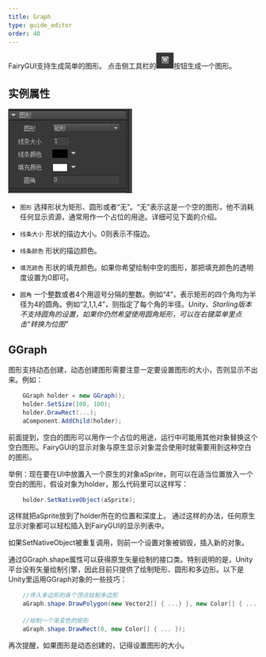 ```yaml
---
title: Graph
type: guide_editor
order: 40
---
```


FairyGUI支持生成简单的图形。 点击侧工具栏的![](../../images/20170728164112.png)按钮生成一个图形。

## 实例属性

![](../../images/20170728164159.png)

- `图形` 选择形状为矩形、圆形或者“无”。“无”表示这是一个空的图形，他不消耗任何显示资源，通常用作一个占位的用途。详细可见下面的介绍。

- `线条大小` 形状的描边大小。0则表示不描边。

- `线条颜色` 形状的描边颜色。

- `填充颜色` 形状的填充颜色。如果你希望绘制中空的图形，那把填充颜色的透明度设置为0即可。

- `圆角` 一个整数或者4个用逗号分隔的整数。例如“4”，表示矩形的四个角均为半径为4的圆角。例如“2,1,1,4”，则指定了每个角的半径。*Unity、Starling版本不支持圆角的设置，如果你仍然希望使用圆角矩形，可以在右键菜单里点击“转换为位图”*

## GGraph

图形支持动态创建，动态创建图形需要注意一定要设置图形的大小，否则显示不出来。例如：

```csharp
    GGraph holder = new GGraph();
    holder.SetSize(100, 100);
    holder.DrawRect(...);
    aComponent.AddChild(holder);
```

前面提到，空白的图形可以用作一个占位的用途，运行中可能用其他对象替换这个空白图形。FairyGUI的显示对象与原生显示对象混合使用时就需要用到这种空白的图形。

举例：现在要在UI中放置入一个原生的对象aSprite，则可以在适当位置放入一个空白的图形，假设对象为holder，那么代码里可以这样写：

```csharp
    holder.SetNativeObject(aSprite);
```

这样就把aSprite放到了holder所在的位置和深度上。 通过这样的办法，任何原生显示对象都可以轻松插入到FairyGUI的显示列表中。

如果SetNativeObject被重复调用，则前一个设置对象被销毁，插入新的对象。

通过GGraph.shape属性可以获得原生矢量绘制的接口类。特别说明的是，Unity平台没有矢量绘制引擎，因此目前只提供了绘制矩形、圆形和多边形。以下是Unity里运用GGraph对象的一些技巧：

```csharp
    //传入多边形的各个顶点绘制多边形
    aGraph.shape.DrawPolygon(new Vector2[] { ...} }, new Color[] { ... };

    //绘制一个渐变色的矩形
    aGraph.shape.DrawRect(0, new Color[] { ... });
```

再次提醒，如果图形是动态创建的，记得设置图形的大小。